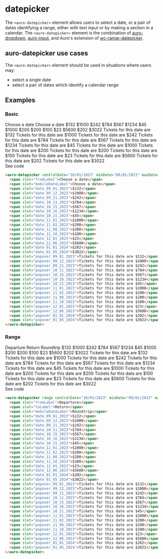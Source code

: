 # datepicker

<!-- AURO-GENERATED-CONTENT:START (FILE:src=./description.md) -->
<!-- The below content is automatically added from ./description.md -->
The `<auro-datepicker>` element allows users to select a date, or a pair of dates identifying a range, either with text input or by making a section in a calendar. The `<auro-datepicker>` element is the combination of [auro-dropdown](http://auro.alaskaair.com/components/auro/dropdown), [auro-input](http://auro.alaskaair.com/components/auro/input), and Auro's extension of [wc-range-datepicker](https://www.npmjs.com/package/wc-range-datepicker).
<!-- AURO-GENERATED-CONTENT:END -->

## auro-datepicker use cases

<!-- AURO-GENERATED-CONTENT:START (FILE:src=./useCases.md) -->
<!-- The below content is automatically added from ./useCases.md -->
The `<auro-datepicker>` element should be used in situations where users may:

* select a single date
* select a pair of dates which identify a calendar range
<!-- AURO-GENERATED-CONTENT:END -->

## Examples

### Basic

<div class="exampleWrapper">
  <!-- AURO-GENERATED-CONTENT:START (FILE:src=./../../apiExamples/popover.html) -->
  <!-- The below content is automatically added from ./../../apiExamples/popover.html -->
  <auro-datepicker centralDate="10/01/2023" minDate="09/01/2023" maxDate="01/31/2024">
    <span slot="fromLabel">Choose a date</span>
    <span slot="mobileDateLabel">Choose a date</span>
    <span slot="date_09_01_2023">$132</span>
    <span slot="date_09_12_2023">$1000</span>
    <span slot="date_09_21_2023">$242</span>
    <span slot="date_10_11_2023">$784</span>
    <span slot="date_10_15_2023">$567</span>
    <span slot="date_10_16_2023">$1234</span>
    <span slot="date_10_21_2023">$45</span>
    <span slot="date_11_01_2023">$1000</span>
    <span slot="date_11_02_2023">$200</span>
    <span slot="date_11_08_2023">$200</span>
    <span slot="date_11_18_2023">$100</span>
    <span slot="date_12_01_2023">$23</span>
    <span slot="date_12_06_2023">$5600</span>
    <span slot="date_01_01_2024">$202</span>
    <span slot="date_01_05_2024">$3022</span>
    <span slot="popover_09_01_2023">Tickets for this date are $132</span>
    <span slot="popover_09_12_2023">Tickets for this date are $1000</span>
    <span slot="popover_09_21_2023">Tickets for this date are $242</span>
    <span slot="popover_10_11_2023">Tickets for this date are $784</span>
    <span slot="popover_10_15_2023">Tickets for this date are $567</span>
    <span slot="popover_10_16_2023">Tickets for this date are $1234</span>
    <span slot="popover_10_21_2023">Tickets for this date are $45</span>
    <span slot="popover_11_01_2023">Tickets for this date are $1000</span>
    <span slot="popover_11_02_2023">Tickets for this date are $200</span>
    <span slot="popover_11_08_2023">Tickets for this date are $200</span>
    <span slot="popover_11_18_2023">Tickets for this date are $100</span>
    <span slot="popover_12_01_2023">Tickets for this date are $23</span>
    <span slot="popover_12_06_2023">Tickets for this date are $5600</span>
    <span slot="popover_01_01_2024">Tickets for this date are $202</span>
    <span slot="popover_01_05_2024">Tickets for this date are $3022</span>
  </auro-datepicker>
  <!-- AURO-GENERATED-CONTENT:END -->
</div>
<auro-accordion lowProfile justifyRight>
  <span slot="trigger">See code</span>
<!-- AURO-GENERATED-CONTENT:START (CODE:src=./../../apiExamples/popover.html) -->
<!-- The below code snippet is automatically added from ./../../apiExamples/popover.html -->

```html
<auro-datepicker centralDate="10/01/2023" minDate="09/01/2023" maxDate="01/31/2024">
  <span slot="fromLabel">Choose a date</span>
  <span slot="mobileDateLabel">Choose a date</span>
  <span slot="date_09_01_2023">$132</span>
  <span slot="date_09_12_2023">$1000</span>
  <span slot="date_09_21_2023">$242</span>
  <span slot="date_10_11_2023">$784</span>
  <span slot="date_10_15_2023">$567</span>
  <span slot="date_10_16_2023">$1234</span>
  <span slot="date_10_21_2023">$45</span>
  <span slot="date_11_01_2023">$1000</span>
  <span slot="date_11_02_2023">$200</span>
  <span slot="date_11_08_2023">$200</span>
  <span slot="date_11_18_2023">$100</span>
  <span slot="date_12_01_2023">$23</span>
  <span slot="date_12_06_2023">$5600</span>
  <span slot="date_01_01_2024">$202</span>
  <span slot="date_01_05_2024">$3022</span>
  <span slot="popover_09_01_2023">Tickets for this date are $132</span>
  <span slot="popover_09_12_2023">Tickets for this date are $1000</span>
  <span slot="popover_09_21_2023">Tickets for this date are $242</span>
  <span slot="popover_10_11_2023">Tickets for this date are $784</span>
  <span slot="popover_10_15_2023">Tickets for this date are $567</span>
  <span slot="popover_10_16_2023">Tickets for this date are $1234</span>
  <span slot="popover_10_21_2023">Tickets for this date are $45</span>
  <span slot="popover_11_01_2023">Tickets for this date are $1000</span>
  <span slot="popover_11_02_2023">Tickets for this date are $200</span>
  <span slot="popover_11_08_2023">Tickets for this date are $200</span>
  <span slot="popover_11_18_2023">Tickets for this date are $100</span>
  <span slot="popover_12_01_2023">Tickets for this date are $23</span>
  <span slot="popover_12_06_2023">Tickets for this date are $5600</span>
  <span slot="popover_01_01_2024">Tickets for this date are $202</span>
  <span slot="popover_01_05_2024">Tickets for this date are $3022</span>
</auro-datepicker>
```
<!-- AURO-GENERATED-CONTENT:END -->
</auro-accordion>

### Range

<div class="exampleWrapper">
  <!-- AURO-GENERATED-CONTENT:START (FILE:src=./../../apiExamples/popoverRange.html) -->
  <!-- The below content is automatically added from ./../../apiExamples/popoverRange.html -->
  <auro-datepicker range centralDate="10/01/2023" minDate="09/01/2023" maxDate="01/31/2024">
    <span slot="fromLabel">Departure</span>
    <span slot="toLabel">Return</span>
    <span slot="mobileDateLabel">Roundtrip</span>
    <span slot="date_09_01_2023">$132</span>
    <span slot="date_09_12_2023">$1000</span>
    <span slot="date_09_21_2023">$242</span>
    <span slot="date_10_11_2023">$784</span>
    <span slot="date_10_15_2023">$567</span>
    <span slot="date_10_16_2023">$1234</span>
    <span slot="date_10_21_2023">$45</span>
    <span slot="date_11_01_2023">$1000</span>
    <span slot="date_11_02_2023">$200</span>
    <span slot="date_11_08_2023">$200</span>
    <span slot="date_11_18_2023">$100</span>
    <span slot="date_12_01_2023">$23</span>
    <span slot="date_12_06_2023">$5600</span>
    <span slot="date_01_01_2024">$202</span>
    <span slot="date_01_05_2024">$3022</span>
    <span slot="popover_09_01_2023">Tickets for this date are $132</span>
    <span slot="popover_09_12_2023">Tickets for this date are $1000</span>
    <span slot="popover_09_21_2023">Tickets for this date are $242</span>
    <span slot="popover_10_11_2023">Tickets for this date are $784</span>
    <span slot="popover_10_15_2023">Tickets for this date are $567</span>
    <span slot="popover_10_16_2023">Tickets for this date are $1234</span>
    <span slot="popover_10_21_2023">Tickets for this date are $45</span>
    <span slot="popover_11_01_2023">Tickets for this date are $1000</span>
    <span slot="popover_11_02_2023">Tickets for this date are $200</span>
    <span slot="popover_11_08_2023">Tickets for this date are $200</span>
    <span slot="popover_11_18_2023">Tickets for this date are $100</span>
    <span slot="popover_12_01_2023">Tickets for this date are $23</span>
    <span slot="popover_12_06_2023">Tickets for this date are $5600</span>
    <span slot="popover_01_01_2024">Tickets for this date are $202</span>
    <span slot="popover_01_05_2024">Tickets for this date are $3022</span>
  </auro-datepicker>
  <!-- AURO-GENERATED-CONTENT:END -->
</div>
<auro-accordion lowProfile justifyRight>
  <span slot="trigger">See code</span>
<!-- AURO-GENERATED-CONTENT:START (CODE:src=./../../apiExamples/popoverRange.html) -->
<!-- The below code snippet is automatically added from ./../../apiExamples/popoverRange.html -->

```html
<auro-datepicker range centralDate="10/01/2023" minDate="09/01/2023" maxDate="01/31/2024">
  <span slot="fromLabel">Departure</span>
  <span slot="toLabel">Return</span>
  <span slot="mobileDateLabel">Roundtrip</span>
  <span slot="date_09_01_2023">$132</span>
  <span slot="date_09_12_2023">$1000</span>
  <span slot="date_09_21_2023">$242</span>
  <span slot="date_10_11_2023">$784</span>
  <span slot="date_10_15_2023">$567</span>
  <span slot="date_10_16_2023">$1234</span>
  <span slot="date_10_21_2023">$45</span>
  <span slot="date_11_01_2023">$1000</span>
  <span slot="date_11_02_2023">$200</span>
  <span slot="date_11_08_2023">$200</span>
  <span slot="date_11_18_2023">$100</span>
  <span slot="date_12_01_2023">$23</span>
  <span slot="date_12_06_2023">$5600</span>
  <span slot="date_01_01_2024">$202</span>
  <span slot="date_01_05_2024">$3022</span>
  <span slot="popover_09_01_2023">Tickets for this date are $132</span>
  <span slot="popover_09_12_2023">Tickets for this date are $1000</span>
  <span slot="popover_09_21_2023">Tickets for this date are $242</span>
  <span slot="popover_10_11_2023">Tickets for this date are $784</span>
  <span slot="popover_10_15_2023">Tickets for this date are $567</span>
  <span slot="popover_10_16_2023">Tickets for this date are $1234</span>
  <span slot="popover_10_21_2023">Tickets for this date are $45</span>
  <span slot="popover_11_01_2023">Tickets for this date are $1000</span>
  <span slot="popover_11_02_2023">Tickets for this date are $200</span>
  <span slot="popover_11_08_2023">Tickets for this date are $200</span>
  <span slot="popover_11_18_2023">Tickets for this date are $100</span>
  <span slot="popover_12_01_2023">Tickets for this date are $23</span>
  <span slot="popover_12_06_2023">Tickets for this date are $5600</span>
  <span slot="popover_01_01_2024">Tickets for this date are $202</span>
  <span slot="popover_01_05_2024">Tickets for this date are $3022</span>
</auro-datepicker>
```
<!-- AURO-GENERATED-CONTENT:END -->
</auro-accordion>
